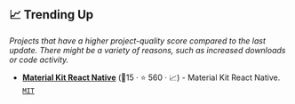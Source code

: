 ## 📈 Trending Up

_Projects that have a higher project-quality score compared to the last update. There might be a variety of reasons, such as increased downloads or code activity._

- <b><a href="https://github.com/creativetimofficial/material-kit-react-native">Material Kit React Native</a></b> (🥇15 ·  ⭐ 560 · 📈) - Material Kit React Native. <code><a href="http://bit.ly/34MBwT8">MIT</a></code>

